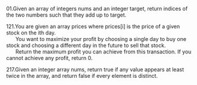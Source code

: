 01.Given an array of integers nums and an integer target, return indices of the two numbers such that they add up to target. 

121.You are given an array prices where prices[i] is the price of a given stock on the ith day. \
&ensp; &emsp;You want to maximize your profit by choosing a single day to buy one stock and choosing a different day in the future to sell that stock. \
&ensp; &emsp;Return the maximum profit you can achieve from this transaction. If you cannot achieve any profit, return 0. 

217.Given an integer array nums, return true if any value appears at least twice in the array, and return false if every element is distinct.
